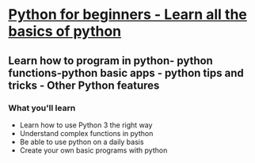 # [Python for beginners - Learn all the basics of python](https://www.udemy.com/course/python-for-beginners-learn/)
## Learn how to program in python- python functions-python basic apps - python tips and tricks - Other Python features


### What you'll learn
- Learn how to use Python 3 the right way
- Understand complex functions in python
- Be able to use python on a daily basis
- Create your own basic programs with python
